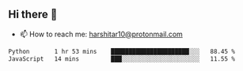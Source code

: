 ## Hi there 👋
- 📫 How to reach me: harshitar10@protonmail.com  
<!--START_SECTION:waka-->

```txt
Python       1 hr 53 mins    ██████████████████████░░░   88.45 %
JavaScript   14 mins         ███░░░░░░░░░░░░░░░░░░░░░░   11.55 %
```

<!--END_SECTION:waka-->

<!--
**hharshitarora/hharshitarora** is a ✨ _special_ ✨ repository because its `README.md` (this file) appears on your GitHub profile.

Here are some ideas to get you started:

- 🔭 I’m currently working on ...
- 🌱 I’m currently learning ...
- 👯 I’m looking to collaborate on ...
- 🤔 I’m looking for help with ...
- 💬 Ask me about ...
- 📫 How to reach me: ...
- 😄 Pronouns: ...
- ⚡ Fun fact: ...
-->
